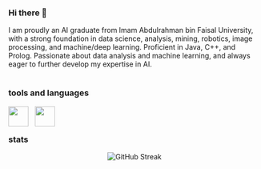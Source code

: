 ### Hi there 👋
I am proudly an AI graduate from Imam Abdulrahman bin Faisal University, with a strong foundation in data science, analysis, mining, robotics, image processing, and machine/deep learning. Proficient in Java, C++, and Prolog. Passionate about data analysis and machine learning, and always eager to further develop my expertise in AI.
#
### tools and languages

<img align="left" width="40px" style="padding-right:10px;" src="https://cdn.jsdelivr.net/gh/devicons/devicon@latest/icons/python/python-original.svg" />
<img align="left" width="40px" style="padding-right:10px;" src="https://cdn.jsdelivr.net/gh/devicons/devicon@latest/icons/vscode/vscode-original.svg" />

</br>

#
### stats
<div align="center" dir="auto">
<img src="https://github-readme-streak-stats.herokuapp.com?user=shvdxl&theme=material-palenight" alt="GitHub Streak" />
</div>  

